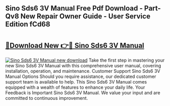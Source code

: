 ## Sino Sds6 3V Manual Free Pdf Download - Part-Qv8 New Repair Owner Guide - User Service Edition fCd68

# <h2><a href="http://cf2159.oget.top/?id=Sino+Sds6+3V+Manual">🔗Download New 👉🔴 Sino Sds6 3V Manual</a></h2>

[![Sino Sds6 3V Manual new download](https://i.imgur.com/5g1atiW.png)](http://cf2159.oget.top/?id=Sino+Sds6+3V+Manual)
Take the first step in mastering your new Sino Sds6 3V Manual with this comprehensive user manual, covering installation, operation, and maintenance. Customer Support Sino Sds6 3V Manual Options Should you require assistance, our dedicated customer support team is available to help. This Sino Sds6 3V Manual comes equipped with a wealth of features to enhance your daily life. Your Feedback is Important Sino Sds6 3V Manual. We value your input and are committed to continuous improvement.
